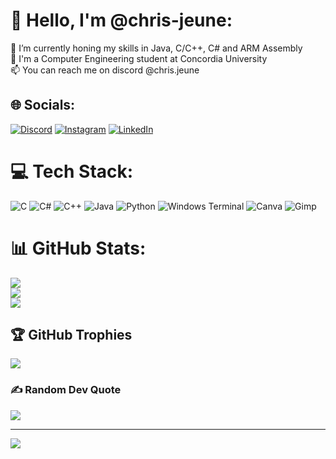 # 👋 Hello, I'm @chris-jeune:
🌱 I’m currently honing my skills in Java, C/C++, C# and ARM Assembly<br>💬 I'm a Computer Engineering student at Concordia University<br>📫 You can reach me on discord @chris.jeune<br>


## 🌐 Socials:
[![Discord](https://img.shields.io/badge/Discord-%237289DA.svg?logo=discord&logoColor=white)](https://discord.gg/chris.jeune) [![Instagram](https://img.shields.io/badge/Instagram-%23E4405F.svg?logo=Instagram&logoColor=white)](https://instagram.com/choppawesome/) [![LinkedIn](https://img.shields.io/badge/LinkedIn-%230077B5.svg?logo=linkedin&logoColor=white)](https://linkedin.com/in/christian-jeune-ab69b0302/) 

# 💻 Tech Stack:
![C](https://img.shields.io/badge/c-%2300599C.svg?style=for-the-badge&logo=c&logoColor=white) ![C#](https://img.shields.io/badge/c%23-%23239120.svg?style=for-the-badge&logo=csharp&logoColor=white) ![C++](https://img.shields.io/badge/c++-%2300599C.svg?style=for-the-badge&logo=c%2B%2B&logoColor=white) ![Java](https://img.shields.io/badge/java-%23ED8B00.svg?style=for-the-badge&logo=openjdk&logoColor=white) ![Python](https://img.shields.io/badge/python-3670A0?style=for-the-badge&logo=python&logoColor=ffdd54) ![Windows Terminal](https://img.shields.io/badge/Windows%20Terminal-%234D4D4D.svg?style=for-the-badge&logo=windows-terminal&logoColor=white) ![Canva](https://img.shields.io/badge/Canva-%2300C4CC.svg?style=for-the-badge&logo=Canva&logoColor=white) ![Gimp](https://img.shields.io/badge/Gimp-657D8B?style=for-the-badge&logo=gimp&logoColor=FFFFFF)
# 📊 GitHub Stats:
![](https://github-readme-stats.vercel.app/api?username=chris-jeune&theme=dark&hide_border=false&include_all_commits=false&count_private=false)<br/>
![](https://github-readme-streak-stats.herokuapp.com/?user=chris-jeune&theme=dark&hide_border=false)<br/>
![](https://github-readme-stats.vercel.app/api/top-langs/?username=chris-jeune&theme=dark&hide_border=false&include_all_commits=false&count_private=false&layout=compact)

## 🏆 GitHub Trophies
![](https://github-profile-trophy.vercel.app/?username=chris-jeune&theme=radical&no-frame=false&no-bg=true&margin-w=4)

### ✍️ Random Dev Quote
![](https://quotes-github-readme.vercel.app/api?type=horizontal&theme=radical)

---
[![](https://visitcount.itsvg.in/api?id=chris-jeune&icon=0&color=0)](https://visitcount.itsvg.in)

<!-- Proudly created with GPRM ( https://gprm.itsvg.in ) -->

